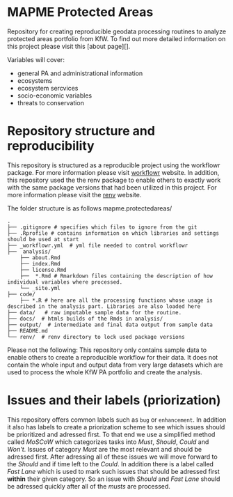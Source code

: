 # MAPME Protected Areas

Repository for creating reproducible geodata processing routines to analyze protected areas portfolio from KfW. To find out more detailed information on this project please visit this [about page][].  

Variables will cover: 
* general PA and administrational information
* ecosystems
* ecosystem sercvices
* socio-economic variables
* threats to conservation

# Repository structure and reproducibility
This repository is structured as a reproducible project using the workflowr package. For more information please visit [workflowr][] website. In addition, this repository used the the renv package to enable others to exactly work with the same package versions that had been utilized in this project. For more information please visit the [renv][] website.  

The folder structure is as follows
mapme.protectedareas/

	.
	├── .gitignore # specifies which files to ignore from the git
	├── .Rprofile # contains information on which libraries and settings should be used at start
	├── _workflowr.yml  # yml file needed to control workflowr
	├──  analysis/
		├── about.Rmd
		├── index.Rmd
		├── license.Rmd
		├──  *.Rmd # Rmarkdown files containing the description of how individual variables where processed. 
		└── _site.yml
	├── code/  
		├── *.R # here are all the processing functions whose usage is described in the analysis part. Libraries are also loaded here
	├── data/   # raw imputable sample data for the routine. 
	├── docs/  # htmls builds of the Rmds in analysis/ 
	├── output/  # intermediate and final data output from sample data
	├── README.md
	└── renv/  # renv directory to lock used package versions

Please not the following: This repository only contains sample data to enable others to create a reproducible workflow for their data. It does not contain the whole input and output data from very large datasets which are used to process the whole KfW PA portfolio and create the analysis. 

# Issues and their labels (priorization)
This repository offers common labels such as `bug` or `enhancement`. In addition it also has labels to create a priorization scheme to see which issues should be prioritized and adressed first. To that end we use a simplified method called *MoSCoW* which categorizes tasks into *Must*, *Should*, *Could* and *Won't*. Issues of category *Must* are the most relevant and should be adressed first. After adressing all of these issues we will move forward to the *Should* and if time left to the *Could*. In addition there is a label called *Fast Lane* which is used to mark such issues that should be adressed first **within** their given category. So an issue with *Should* and *Fast Lane* should be adressed quickly after all of the *musts* are processed. 


[workflowr]: https://github.com/jdblischak/workflowr
[renv]:https://rstudio.github.io/renv/index.html
[renv]:/about.html
